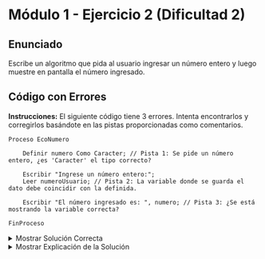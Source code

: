 # Módulo 1 - Ejercicio 2 (Dificultad 2)

## Enunciado

Escribe un algoritmo que pida al usuario ingresar un número entero y luego muestre en pantalla el número ingresado.

## Código con Errores

**Instrucciones:** El siguiente código tiene 3 errores. Intenta encontrarlos y corregirlos basándote en las pistas proporcionadas como comentarios.

```pseudocode
Proceso EcoNumero

    Definir numero Como Caracter; // Pista 1: Se pide un número entero, ¿es 'Caracter' el tipo correcto?

    Escribir "Ingrese un número entero:";
    Leer numeroUsuario; // Pista 2: La variable donde se guarda el dato debe coincidir con la definida.

    Escribir "El número ingresado es: ", numero; // Pista 3: ¿Se está mostrando la variable correcta?

FinProceso
```

<details>
<summary>Mostrar Solución Correcta</summary>

## Solución Correcta

```pseudocode
Proceso EcoNumero_Solucion

    Definir numero Como Entero; // Corregido: El tipo para números enteros es 'Entero'.

    Escribir "Ingrese un número entero:";
    Leer numero; // Corregido: Usar la variable 'numero' que fue definida.

    Escribir "El número ingresado es: ", numero; // Correcto, ahora muestra la variable correcta.

FinProceso
```

</details>

<details>
<summary>Mostrar Explicación de la Solución</summary>

## Explicación de la Solución

1.  Se pidió un número entero, por lo tanto, el tipo de dato correcto al `Definir` la variable es `Entero`, no `Caracter` (que es para texto).
2.  La instrucción `Leer` debe usar el nombre de la variable que se definió previamente para guardar el dato. Se cambió `Leer numeroUsuario` por `Leer numero`.
3.  Aunque la línea `Escribir` estaba sintácticamente bien, mostraba la variable `numero`. El error conceptual estaba en el punto 2, al intentar leer en una variable no definida (`numeroUsuario`). Al corregir el `Leer`, esta línea ahora funciona como se espera.

</details>
